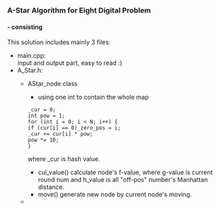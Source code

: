 ### A-Star Algorithm for Eight Digital Problem
#### - consisting
This solution includes mainly 3 files:
- main.cpp:  
input and output part, easy to read :)
- A_Star.h:
	- AStar_node class
		- using one int to contain the whole map
		```
		_cur = 0;		int pow = 1;
		for (int i = 0; i < N; i++) {
		if (cur[i] == 0)_zero_pos = i;
		_cur += cur[i] * pow;
		pow *= 10;		
		}
		```
			where _cur is hash value.
		- cul_value()
			calculate node's f-value, where g-value is current round num and h_value is all "off-pos" number's Manhattan distance.
		- move()
			generate new node by current node's moving.
	- 